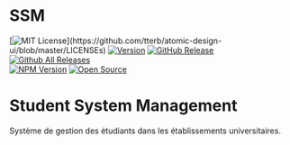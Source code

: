 # SSM
[![MIT License](https://img.shields.io/apm/l/atomic-design-ui.svg?)](https://github.com/tterb/atomic-design-ui/blob/master/LICENSEs)
[![Version](https://badge.fury.io/gh/tterb%2FHyde.svg)](https://badge.fury.io/gh/tterb%2FHyde)
[![GitHub Release](https://img.shields.io/github/release/tterb/PlayMusic.svg?style=flat)]() 
[![Github All Releases](https://img.shields.io/github/downloads/atom/atom/total.svg?style=flat)]()  
[![NPM Version](https://img.shields.io/npm/v/npm.svg?style=flat)]()
[![Open Source](https://badges.frapsoft.com/os/v1/open-source.svg?v=103)](https://opensource.org/)
# Student System Management
Système de gestion des étudiants dans les établissements universitaires.
